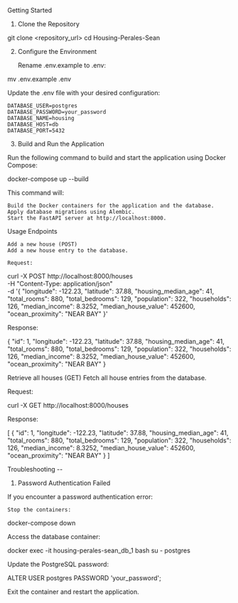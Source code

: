 Getting Started
1. Clone the Repository

git clone <repository_url>
cd Housing-Perales-Sean

2. Configure the Environment

    Rename .env.example to .env:

mv .env.example .env

Update the .env file with your desired configuration:

    DATABASE_USER=postgres
    DATABASE_PASSWORD=your_password
    DATABASE_NAME=housing
    DATABASE_HOST=db
    DATABASE_PORT=5432

3. Build and Run the Application

Run the following command to build and start the application using Docker Compose:

docker-compose up --build

This command will:

    Build the Docker containers for the application and the database.
    Apply database migrations using Alembic.
    Start the FastAPI server at http://localhost:8000.

Usage
Endpoints

    Add a new house (POST)
    Add a new house entry to the database.

    Request:

curl -X POST http://localhost:8000/houses \
-H "Content-Type: application/json" \
-d '{
    "longitude": -122.23,
    "latitude": 37.88,
    "housing_median_age": 41,
    "total_rooms": 880,
    "total_bedrooms": 129,
    "population": 322,
    "households": 126,
    "median_income": 8.3252,
    "median_house_value": 452600,
    "ocean_proximity": "NEAR BAY"
}'

Response:

{
    "id": 1,
    "longitude": -122.23,
    "latitude": 37.88,
    "housing_median_age": 41,
    "total_rooms": 880,
    "total_bedrooms": 129,
    "population": 322,
    "households": 126,
    "median_income": 8.3252,
    "median_house_value": 452600,
    "ocean_proximity": "NEAR BAY"
}

Retrieve all houses (GET)
Fetch all house entries from the database.

Request:

curl -X GET http://localhost:8000/houses

Response:

[
    {
        "id": 1,
        "longitude": -122.23,
        "latitude": 37.88,
        "housing_median_age": 41,
        "total_rooms": 880,
        "total_bedrooms": 129,
        "population": 322,
        "households": 126,
        "median_income": 8.3252,
        "median_house_value": 452600,
        "ocean_proximity": "NEAR BAY"
    }
]


Troubleshooting -- 
1. Password Authentication Failed

If you encounter a password authentication error:

    Stop the containers:

docker-compose down

Access the database container:

docker exec -it housing-perales-sean_db_1 bash
su - postgres

Update the PostgreSQL password:

ALTER USER postgres PASSWORD 'your_password';

Exit the container and restart the application.